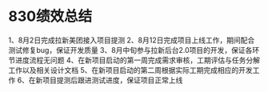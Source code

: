 # 830绩效总结
1、8月2日完成拉新美团接入项目提测
2、8月12日完成项目上线工作，期间配合测试修复bug，保证开发质量
3、8月中旬参与拉新后台2.0项目的开发，保证各环节进度流程无问题
4、在新项目启动的第一周完成需求审核，工期评估与任务分解工作以及相关设计文档
5、在新项目启动的第二周根据实际工期完成相应的开发工作
6、在新项目提测后跟进测试进度，保证项目正常上线